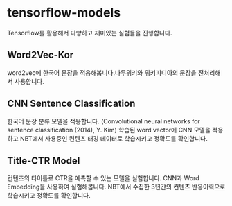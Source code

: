 # tensorflow-models
Tensorflow를 활용해서 다양하고 재미있는 실험들을 진행합니다.

## Word2Vec-Kor
word2vec에 한국어 문장을 적용해봅니다.나무위키와 위키피디아의 문장을 전처리해서 사용합니다.

## CNN Sentence Classification
한국어 문장 분류 모델을 적용합니다.
(Convolutional neural networks for sentence classification (2014), Y. Kim)
학습된 word vector에 CNN 모델을 적용하고 NBT에서 사용중인 컨텐츠 태깅 데이터로 학습시키고 정확도를 확인합니다.

## Title-CTR Model

컨텐츠의 타이틀로 CTR을 예측할 수 있는 모델을 실험합니다.
CNN과 Word Embedding을 사용하여 실험해봅니다.
NBT에서 수집한 3년간의 컨텐츠 반응이력으로 학습시키고 정확도를 확인합니다.
